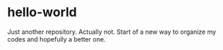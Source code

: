 # hello-world
Just another repository. Actually not. Start of a new way to organize my codes and hopefully a better one.
